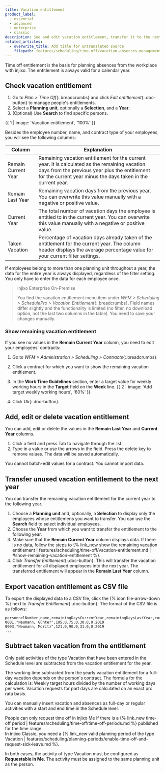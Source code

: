 ```yaml
---
title: Vacation entitlement
product_label:
  - essential
  - advanced
  - enterprise
  - classic
description: See and edit vacation entitlement, transfer it to the next year, and export vacation entitlement data as a CSV file.
related_articles:
  - overwrite_title: Add title for untranslated source
    filepath: features/scheduling/time-off/vacation-absences-management.md
---
```


Time off entitlement is the basis for planning absences from the workplace with injixo. The entitlement is always valid for a calendar year.

## Check vacation entitlement

1. Go to _Plan > Time Off_{:.breadcrumbs} and click _Edit entitlement_{:.doc-button} to manage people's entitlements.
2. Select a **Planning unit**, optionally a **Selection**, and a **Year**.
3. (Optional) Use **Search** to find specific persons.

{{ 1 | image: 'Vacation entitlement', '100%' }}

Besides the employee number, name, and contract type of your employees, you will see the following columns:

<style>
table th:first-of-type {
    width: 20%;
}
table th:nth-of-type(2) {
    width: 80%;
}
</style>

| Column              | Explanation                                                                                                                                                                                                     |
| ------------------- | --------------------------------------------------------------------------------------------------------------------------------------------------------------------------------------------------------------- |
| Remain Current Year | Remaining vacation entitlement for the current year. It is calculated as the remaining vacation days from the previous year plus the entitlement for the current year minus the days taken in the current year. |
| Remain Last Year    | Remaining vacation days from the previous year. You can overwrite this value manually with a negative or positive value.                                                                                        |
| Current Year        | The total number of vacation days the employee is entitled to in the current year. You can overwrite this value manually with a negative or positive value.                                                     |
| Taken Vacation      | Percentage of vacation days already taken of the entitlement for the current year. The column header displays the average percentage value for your current filter settings.                                    |

If employees belong to more than one planning unit throughout a year, the data for the entire year is always displayed, regardless of the filter setting. You only have to enter the data for each employee once.

> injixo Enterprise On-Premise
>
> You find the vacation entitlement menu item under _WFM > Scheduling > SchedulePro > Vacation Entitlement_{:.breadcrumbs}. Field names differ slightly and the functionality is limited (no filter, no download option, not the last two columns in the table). You need to save your changes manually.

### Show remaining vacation entitlement

If you see no values in the **Remain Current Year** column, you need to edit your employees' contracts:

1. Go to _WFM > Administration > Scheduling > Contracts_{:.breadcrumbs}.
2. Click a contract for which you want to show the remaining vacation entitlement.
3. In the **Work Time Guidelines** section, enter a target value for weekly working hours in the **Target** field on the **Week** line.
   {{ 2 | image: 'Add target weekly working hours', '60%' }}

4. Click _Ok_{:.doc-button}.

## Add, edit or delete vacation entitlement

You can add, edit or delete the values in the **Remain Last Year** and **Current Year** columns.

1. Click a field and press Tab to navigate through the list.
2. Type in a value or use the arrows in the field. Press the delete key to remove values. The data will be saved automatically.

You cannot batch-edit values for a contract. You cannot import data.

## Transfer unused vacation entitlement to the next year

You can transfer the remaining vacation entitlement for the current year to the following year.

1. Choose a **Planning unit** and, optionally, a **Selection** to display only the employees whose entitlemens you want to transfer. You can use the **Search** field to select individual employees.
2. Choose the **Year** from which you want to transfer the entitlement to the following year.
3. Make sure that the **Remain Current Year** column displays data. If there is no data, follow the steps to {% link_new show the remaining vacation entitlement | features/scheduling/time-off/vacation-entitlement.md | #show-remaining-vacation-entitlement %}.
4. Click _Transfer Entitlement_{:.doc-button}. This will transfer the vacation entitlement for all displayed employees into the next year. The transferred entitlement will appear in the **Remain Last Year** column.

## Export vacation entitlement as CSV file

To export the displayed data to a CSV file, click the {% icon file-arrow-down %} next to _Transfer Entitlement_{:.doc-button}. The format of the CSV file is as follows:

```
personnelNumber,name,remainingDaysCurrentYear,remainingDaysLastYear,currentYear,percentTaken,year
0001,"Neumann, Günter",105.0,75.0,30.0,0,2019
0003,"Neumann, Moritz",121.0,90.0,31.0,0,2019
...
```

## Subtract taken vacation from the entitlement

Only paid activities of the type Vacation that have been entered in the Schedule level are subtracted from the vacation entitlement for the year.

The working time subtracted from the yearly vacation entitlement for a full-day vacation depends on the person's contract. The formula for the calculation is: Weekly target hours divided by the number of working days per week. Vacation requests for part days are calculated on an exact pro rata basis.

You can manually insert vacation and absences as full-day or regular activities with a start and end time in the Schedule level.

People can only request time off in injixo Me if there is a {% link_new time-off period | features/scheduling/time-off/time-off-periods.md %} published for the time range.  
In injixo Classic, you need a {% link_new valid planning period of the type Vacation | features/scheduling/planning-periods/enable-time-off-and-request-sick-leave.md %}.

In both cases, the activity of type Vacation must be configured as **Requestable in Me**. The activity must be assigned to the same planning unit as the person.
